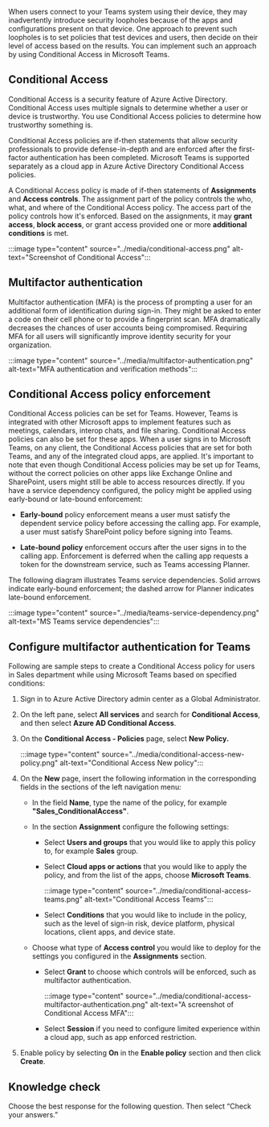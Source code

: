 When users connect to your Teams system using their device, they may inadvertently introduce security loopholes because of the apps and configurations present on that device. One approach to prevent such loopholes is to set policies that test devices and users, then decide on their level of access based on the results. You can implement such an approach by using Conditional Access in Microsoft Teams.

## Conditional Access

Conditional Access is a security feature of Azure Active Directory. Conditional Access uses multiple signals to determine whether a user or device is trustworthy. You use Conditional Access policies to determine how trustworthy something is.

Conditional Access policies are if-then statements that allow security professionals to provide defense-in-depth and are enforced after the first-factor authentication has been completed. Microsoft Teams is supported separately as a cloud app in Azure Active Directory Conditional Access policies.

A Conditional Access policy is made of if-then statements of **Assignments** and **Access controls**. The assignment part of the policy controls the who, what, and where of the Conditional Access policy. The access part of the policy controls how it's enforced. Based on the assignments, it may **grant access**, **block access**, or grant access provided one or more **additional conditions** is met.

:::image type="content" source="../media/conditional-access.png" alt-text="Screenshot of Conditional Access":::

## Multifactor authentication

Multifactor authentication (MFA) is the process of prompting a user for an additional form of identification during sign-in. They might be asked to enter a code on their cell phone or to provide a fingerprint scan. MFA dramatically decreases the chances of user accounts being compromised. Requiring MFA for all users will significantly improve identity security for your organization.

:::image type="content" source="../media/multifactor-authentication.png" alt-text="MFA authentication and verification methods":::

## Conditional Access policy enforcement

Conditional Access policies can be set for Teams. However, Teams is integrated with other Microsoft apps to implement features such as meetings, calendars, interop chats, and file sharing. Conditional Access policies can also be set for these apps. When a user signs in to Microsoft Teams, on any client, the Conditional Access policies that are set for both Teams, and any of the integrated cloud apps, are applied. It's important to note that even though Conditional Access policies may be set up for Teams, without the correct policies on other apps like Exchange Online and SharePoint, users might still be able to access resources directly. If you have a service dependency configured, the policy might be applied using early-bound or late-bound enforcement:

* **Early-bound** policy enforcement means a user must satisfy the dependent service policy before accessing the calling app. For example, a user must satisfy SharePoint policy before signing into Teams.

* **Late-bound policy** enforcement occurs after the user signs in to the calling app. Enforcement is deferred when the calling app requests a token for the downstream service, such as Teams accessing Planner.

The following diagram illustrates Teams service dependencies. Solid arrows indicate early-bound enforcement; the dashed arrow for Planner indicates late-bound enforcement.

:::image type="content" source="../media/teams-service-dependency.png" alt-text="MS Teams service dependencies":::

## Configure multifactor authentication for Teams

Following are sample steps to create a Conditional Access policy for users in Sales department while using Microsoft Teams based on specified conditions:

1. Sign in to Azure Active Directory admin center as a Global Administrator.

2. On the left pane, select **All services** and search for **Conditional Access**, and then select **Azure AD Conditional Access**.

3. On the **Conditional Access - Policies** page, select **New Policy.**

	:::image type="content" source="../media/conditional-access-new-policy.png" alt-text="Conditional Access New policy":::  

4. On the **New** page, insert the following information in the corresponding fields in the sections of the left navigation menu:

	* In the field **Name**, type the name of the policy, for example **"Sales_ConditionalAccess"**.

	*  In the section **Assignment** configure the following settings:

		* Select **Users and groups** that you would like to apply this policy to, for example **Sales** group.

		* Select **Cloud apps or actions** that you would like to apply the policy, and from the list of the apps, choose **Microsoft Teams**.

 			:::image type="content" source="../media/conditional-access-teams.png" alt-text="Conditional Access Teams":::

		* Select **Conditions** that you would like to include in the policy, such as the level of sign-in risk, device platform, physical locations, client apps, and device state.

	* Choose what type of **Access control** you would like to deploy for the settings you configured in the **Assignments** section.

		* Select **Grant** to choose which controls will be enforced, such as multifactor authentication.

			:::image type="content" source="../media/conditional-access-multifactor-authentication.png" alt-text="A screenshot of Conditional Access MFA":::

		* Select **Session** if you need to configure limited experience within a cloud app, such as app enforced restriction.

5. Enable policy by selecting **On** in the **Enable policy** section and then click **Create**.

## Knowledge check

Choose the best response for the following question. Then select “Check your answers.”